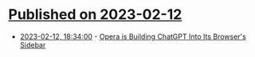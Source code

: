 # [Published on 2023-02-12](index.md)

* [2023-02-12, 18:34:00](https://slashdot.org/story/23/02/12/180230/opera-is-building-chatgpt-into-its-browsers-sidebar?utm_source=rss1.0mainlinkanon&utm_medium=feed) - [Opera is Building ChatGPT Into Its Browser's Sidebar](https://slashdot.org/story/23/02/12/180230/opera-is-building-chatgpt-into-its-browsers-sidebar?utm_source=rss1.0mainlinkanon&utm_medium=feed)
